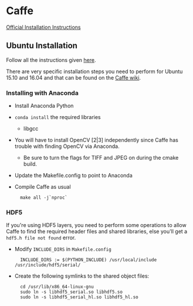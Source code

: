 # Caffe
[Official Installation Instructions](https://github.com/BVLC/caffe/)

## Ubuntu Installation

Follow all the instructions given [here](http://caffe.berkeleyvision.org/install_apt.html).

There are very specific installation steps you need to perform for Ubuntu 15.10 and 16.04 and that can be found on the [Caffe wiki](https://github.com/BVLC/caffe/wiki/Ubuntu-16.04-or-15.10-Installation-Guide).

### Installing with Anaconda

- Install Anaconda Python
- `conda install` the required libraries
    - libgcc
- You will have to install OpenCV [2|3] independently since Caffe has trouble with finding OpenCV via Anaconda.
    - Be sure to turn the flags for TIFF and JPEG on during the cmake build.
- Update the Makefile.config to point to Anaconda
- Compile Caffe as usual 
    
        make all -j`nproc`

### HDF5

If you're using HDF5 layers, you need to perform some operations to allow Caffe to find the required header files and shared libraries, else you'll get a `hdf5.h file not found` error.

- Modify `INCLUDE_DIRS` in `Makefile.config`

    
        INCLUDE_DIRS := $(PYTHON_INCLUDE) /usr/local/include /usr/include/hdf5/serial/

- Create the following symlinks to the shared object files:


        cd /usr/lib/x86_64-linux-gnu
        sudo ln -s libhdf5_serial.so libhdf5.so
        sudo ln -s libhdf5_serial_hl.so libhdf5_hl.so

